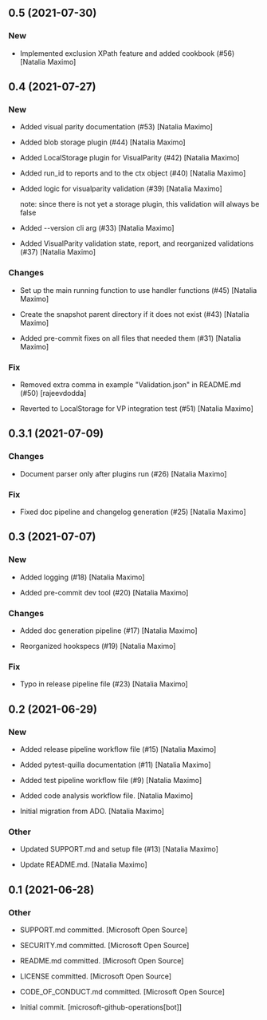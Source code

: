 ## 0.5 (2021-07-30)

### New

* Implemented exclusion XPath feature  and added cookbook (#56) [Natalia Maximo]


## 0.4 (2021-07-27)

### New

* Added visual parity documentation (#53) [Natalia Maximo]

* Added blob storage plugin (#44) [Natalia Maximo]

* Added LocalStorage plugin for VisualParity (#42) [Natalia Maximo]

* Added run_id to reports and to the ctx object (#40) [Natalia Maximo]

* Added logic for visualparity validation (#39) [Natalia Maximo]

  note: since there is not yet a storage plugin, this validation will always be false

* Added --version cli arg (#33) [Natalia Maximo]

* Added VisualParity validation state, report, and reorganized validations (#37) [Natalia Maximo]

### Changes

* Set up the main running function to use handler functions (#45) [Natalia Maximo]

* Create the snapshot parent directory if it does not exist (#43) [Natalia Maximo]

* Added pre-commit fixes on all files that needed them (#31) [Natalia Maximo]

### Fix

* Removed extra comma in example "Validation.json" in README.md (#50) [rajeevdodda]

* Reverted to LocalStorage for VP integration test (#51) [Natalia Maximo]


## 0.3.1 (2021-07-09)

### Changes

* Document parser only after plugins run (#26) [Natalia Maximo]

### Fix

* Fixed doc pipeline and changelog generation (#25) [Natalia Maximo]


## 0.3 (2021-07-07)

### New

* Added logging (#18) [Natalia Maximo]

* Added pre-commit dev tool (#20) [Natalia Maximo]

### Changes

* Added doc generation pipeline (#17) [Natalia Maximo]

* Reorganized hookspecs (#19) [Natalia Maximo]

### Fix

* Typo in release pipeline file (#23) [Natalia Maximo]


## 0.2 (2021-06-29)

### New

* Added release pipeline workflow file (#15) [Natalia Maximo]

* Added pytest-quilla documentation (#11) [Natalia Maximo]

* Added test pipeline workflow file (#9) [Natalia Maximo]

* Added code analysis workflow file. [Natalia Maximo]

* Initial migration from ADO. [Natalia Maximo]

### Other

* Updated SUPPORT.md and setup file (#13) [Natalia Maximo]

* Update README.md. [Natalia Maximo]


## 0.1 (2021-06-28)

### Other

* SUPPORT.md committed. [Microsoft Open Source]

* SECURITY.md committed. [Microsoft Open Source]

* README.md committed. [Microsoft Open Source]

* LICENSE committed. [Microsoft Open Source]

* CODE_OF_CONDUCT.md committed. [Microsoft Open Source]

* Initial commit. [microsoft-github-operations[bot]]


